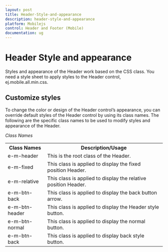 ```yaml
---
layout: post
title: Header-Style-and-appearance
description: header-style-and-appearance
platform: Mobilejs
control: Header and Footer (Mobile)
documentation: ug
---
```


# Header Style and appearance

Styles and appearance of the Header work based on the CSS class. You need a style sheet to apply styles to the Header control, ej.mobile.all.min.css.

## Customize styles

To change the color or design of the Header control’s appearance, you can override default styles of the Header control by using its class names. The following are the specific class names to be used to modify styles and appearance of the Header.

_Class Names_

<table>
<tr>
<th>
Class Names</th><th>
Description/Usage</th></tr>
<tr>
<td>
e-m-header</td><td>
This is the root class of the Header.</td></tr>
<tr>
<td>
e-m-fixed</td><td>
This class is applied to display the fixed position Header.</td></tr>
<tr>
<td>
e-m-relative</td><td>
This class is applied to display the relative position Header.</td></tr>
<tr>
<td>
e-m-btn-back</td><td>
This class is applied to display the back button arrow.</td></tr>
<tr>
<td>
e-m-btn-header</td><td>
This class is applied to display the Header style button.</td></tr>
<tr>
<td>
e-m-btn-normal</td><td>
This class is applied to display the normal button.</td></tr>
<tr>
<td>
e-m-btn-back</td><td>
This class is applied to display back style button.</td></tr>
</table>
